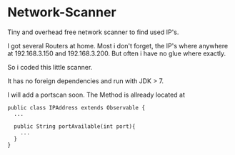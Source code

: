# Network-Scanner
Tiny and overhead free network scanner to find used IP's.

I got several Routers at home. Most i don't forget, the IP's where anywhere at 
192.168.3.150 and 192.168.3.200. But often i have no glue where exactly.

So i coded this little scanner.

It has no foreign dependencies and run with JDK > 7.

I will add a portscan soon.
The Method is allready located at

```
public class IPAddress extends Observable {
  ...

  public String portAvailable(int port){
    ...
  }
}
```

